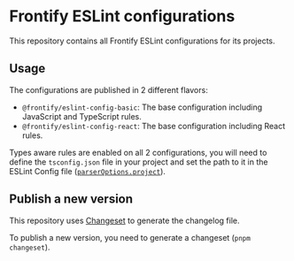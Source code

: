 # Frontify ESLint configurations

This repository contains all Frontify ESLint configurations for its projects.

## Usage

The configurations are published in 2 different flavors:

- `@frontify/eslint-config-basic`: The base configuration including JavaScript and TypeScript rules.
- `@frontify/eslint-config-react`: The base configuration including React rules.

Types aware rules are enabled on all 2 configurations, you will need to define the `tsconfig.json` file in your project and set the path to it in the ESLint Config file ([`parserOptions.project`](https://typescript-eslint.io/packages/parser/#project)).

## Publish a new version

This repository uses [Changeset](https://github.com/changesets/changesets) to generate the changelog file.

To publish a new version, you need to generate a changeset (`pnpm changeset`).
